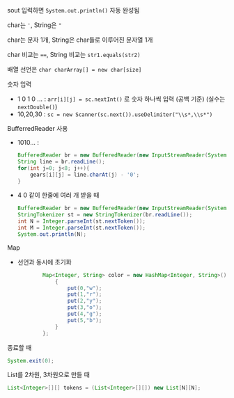 sout 입력하면 `System.out.println()` 자동 완성됨



char는 `'`, String은 `"`

char는 문자 1개, String은 char들로 이루어진 문자열 1개

char 비교는 `==`, String 비교는 `str1.equals(str2)`

배열 선언은 `char charArray[] = new char[size]` 



숫자 입력

- 1 0 1 0 ... : `arr[i][j] = sc.nextInt()` 로 숫자 하나씩 입력 (공백 기준) (실수는 `nextDouble()`)
- 10,20,30 : `sc = new Scanner(sc.next()).useDelimiter("\\s*,\\s*")`

BufferredReader 사용

- 1010... : 

  ```java
  BufferedReader br = new BufferedReader(new InputStreamReader(System.in));
  String line = br.readLine();
  for(int j=0; j<8; j++){
      gears[i][j] = line.charAt(j) - '0';
  }
  ```

- 4 0 같이 한줄에 여러 개 받을 때

  ```java
  BufferedReader br = new BufferedReader(new InputStreamReader(System.in));
  StringTokenizer st = new StringTokenizer(br.readLine());
  int N = Integer.parseInt(st.nextToken());
  int M = Integer.parseInt(st.nextToken());
  System.out.println(N);
  ```
  
  

Map

- 선언과 동시에 초기화

  ```java
          Map<Integer, String> color = new HashMap<Integer, String>() {
              {
                  put(0,"w");
                  put(1,"r");
                  put(2,"y");
                  put(3,"o");
                  put(4,"g");
                  put(5,"b");
              }
          };
  ```




종료할 때 

```java
System.exit(0);
```





List를 2차원, 3차원으로 만들 때

```java
List<Integer>[][] tokens = (List<Integer>[][]) new List[N][N];
```

